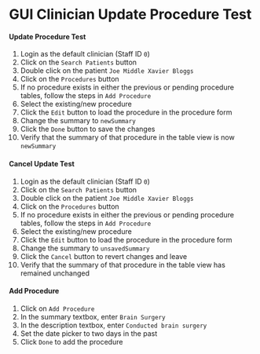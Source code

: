 # GUI Clinician Update Procedure Test

#### Update Procedure Test

1. Login as the default clinician (Staff ID `0`)
2. Click on the `Search Patients` button
3. Double click on the patient `Joe Middle Xavier Bloggs`
4. Click on the `Procedures` button
5. If no procedure exists in either the previous or pending procedure tables, follow the steps in `Add Procedure`
6. Select the existing/new procedure
7. Click the `Edit` button to load the procedure in the procedure form
8. Change the summary to `newSummary`
9. Click the `Done` button to save the changes
10. Verify that the summary of that procedure in the table view is now `newSummary`

#### Cancel Update Test

1. Login as the default clinician (Staff ID `0`)
2. Click on the `Search Patients` button
3. Double click on the patient `Joe Middle Xavier Bloggs`
4. Click on the `Procedures` button
5. If no procedure exists in either the previous or pending procedure tables, follow the steps in `Add Procedure`
6. Select the existing/new procedure
7. Click the `Edit` button to load the procedure in the procedure form
8. Change the summary to `unsavedSummary`
9. Click the `Cancel` button to revert changes and leave
10. Verify that the summary of that procedure in the table view has remained unchanged

#### Add Procedure

1. Click on `Add Procedure`
2. In the summary textbox, enter `Brain Surgery`
3. In the description textbox, enter `Conducted brain surgery`
4. Set the date picker to two days in the past
5. Click `Done` to add the procedure